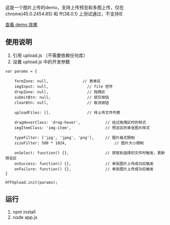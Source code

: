 
这是一个图片上传的demo，支持上传预览和多图上传，仅在 chrome(45.0.2454.85) 和 ff(38.0.1) 上测试通过，不支持IE

[查看 demo 效果](http://huangtengfei.github.io/upload-demo/)

## 使用说明

1. 引用 upload.js （不需要依赖任何库）
2. 设置 upload.js 中的开发参数

```
var params = {

    formZone: null,               // 表单区
    imgInput: null,                 // file 控件
    dropZone: null,                 // 拖拽区  
    submitBtn: null,                // 提交按钮
    clearBtn: null,                 // 取消按钮

    uploadFiles: [],                // 待上传文件列表

    dragHoverClass: 'drag-hover',           // 经过拖拽区时的样式
    imgItemClass: 'img-item',               // 预览区的单张图片样式

    typeFilter: ['jpg', 'jpeg', 'png'],     // 图片格式限制   
    sizeFilter: 500 * 1024,                     // 图片大小限制

    onSelect: function() {},                // 获取到选择的文件时触发，更新预览区    
    onSuccess: function() {},               // 单张图片上传成功后触发
    onFailure: function() {},               // 单张图片上传成功后触发  
}

HTFUpload.init(params);
```

## 运行

1. npm install
2. node app.js

